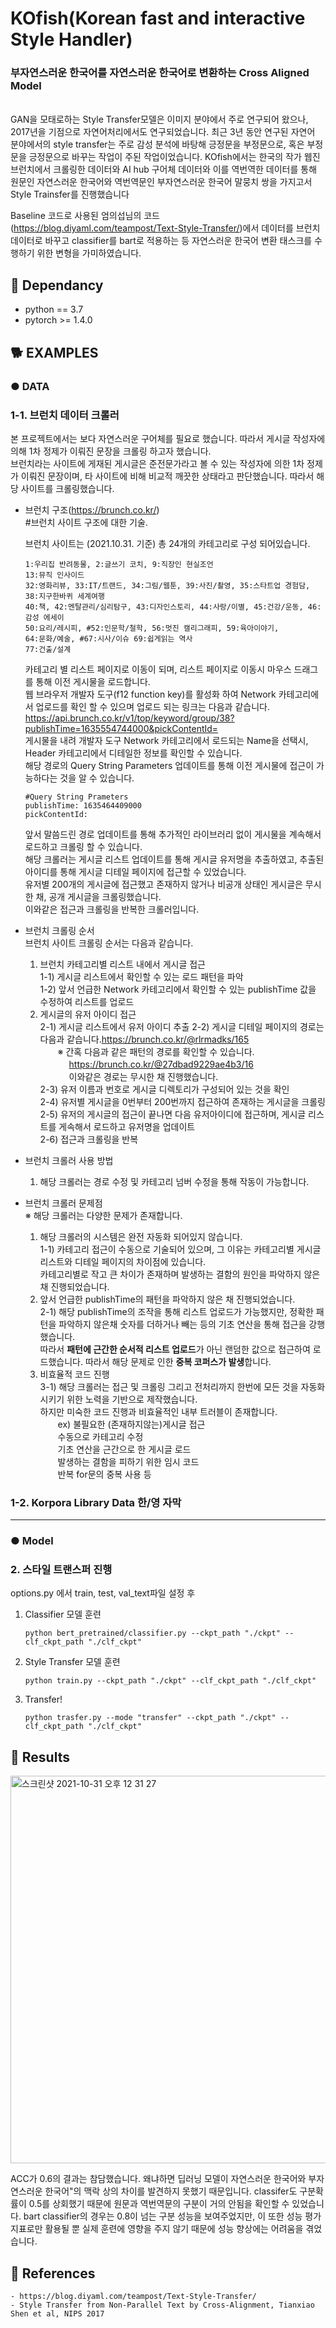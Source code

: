 # KOfish(Korean fast and interactive Style Handler)
### 부자연스러운 한국어를 자연스러운 한국어로 변환하는 Cross Aligned Model

<br> 
GAN을 모태로하는 Style Transfer모델은 이미지 분야에서 주로 연구되어 왔으나, 2017년을 기점으로 자연어처리에서도 연구되었습니다.
최근 3년 동안 연구된 자연어 분야에서의 style transfer는 주로 감성 분석에 바탕해 긍정문을 부정문으로, 혹은 부정문을 긍정문으로 바꾸는 작업이 주된 작업이었습니다.
KOfish에서는 한국의 작가 웹진 브런치에서 크롤링한 데이터와 AI hub 구어체 데이터와 이를 역번역한 데이터를 통해 원문인 자연스러운 한국어와 역번역문인 부자연스러운 한국어 말뭉치 쌍을 가지고서 Style Trainsfer를 진행했습니다

Baseline 코드로 사용된 엄의섭님의 코드 (https://blog.diyaml.com/teampost/Text-Style-Transfer/)에서 데이터를 브런치 데이터로 바꾸고 classifier를 bart로 적용하는 등 자연스러운 한국어 변환 태스크를 수행하기 위한 변형을 가미하였습니다.


 ## 📌 Dependancy 
-   python == 3.7 
-   pytorch >= 1.4.0
  


 ## 🐕 EXAMPLES
 ### ● DATA
 ### 1-1. 브런치 데이터 크롤러<br/>
 본 프로젝트에서는 보다 자연스러운 구어체를 필요로 했습니다. 따라서 게시글 작성자에 의해 1차 정제가 이뤄진 문장을 크롤링 하고자 했습니다.<br/>
 브런치라는 사이트에 게재된 게시글은 준전문가라고 볼 수 있는 작성자에 의한 1차 정제가 이뤄진 문장이며, 타 사이트에 비해 비교적 깨끗한 상태라고 판단했습니다. 따라서 해당 사이트를 크롤링했습니다.
-  브런치 구조(https://brunch.co.kr/)<br/>
   #브런치 사이트 구조에 대한 기술.<br/>
   
   브런치 사이트는 (2021.10.31. 기준) 총 24개의 카테고리로 구성 되어있습니다.
   ```
   1:우리집 반려동물, 2:글쓰기 코치, 9:직장인 현실조언
   13:뮤직 인사이드
   32:영화리뷰, 33:IT/트랜드, 34:그림/웹툰, 39:사진/촬영, 35:스타트업 경험담, 38:지구한바퀴 세계여행
   40:책, 42:멘탈관리/심리탐구, 43:디자인스토리, 44:사랑/이별, 45:건강/운동, 46:감성 에세이
   50:요리/레시피, #52:인문학/철학, 56:멋진 캘리그래피, 59:육아이야기,
   64:문화/예술, #67:시사/이슈 69:쉽게읽는 역사
   77:건출/설계
   ```
   카테고리 별 리스트 페이지로 이동이 되며, 리스트 페이지로 이동시 마우스 드래그를 통해 이전 게시물을 로드합니다.<br/>
   웹 브라우저 개발자 도구(f12 function key)를 활성화 하여 Network 카테고리에서 업로드를 확인 할 수 있으며 업로드 되는 링크는 다음과 같습니다.<br/>
   https://api.brunch.co.kr/v1/top/keyword/group/38?publishTime=1635554744000&pickContentId=<br/>
   게시물을 내려 개발자 도구 Network 카테고리에서 로드되는 Name을 선택시, Header 카테고리에서 디테일한 정보를 확인할 수 있습니다.<br/>
   해당 경로의 Query String Parameters 업데이트를 통해 이전 게시물에 접근이 가능하다는 것을 알 수 있습니다.
   ```
   #Query String Prameters
   publishTime: 1635464409000
   pickContentId: 
   ```
   앞서 말씀드린 경로 업데이트를 통해 추가적인 라이브러리 없이 게시물을 계속해서 로드하고 크롤링 할 수 있습니다.<br/>
   해당 크롤러는 게시글 리스트 업데이트를 통해 게시글 유저명을 추출하였고, 추출된 아이디를 통해 게시글 디테일 페이지에 접근할 수 있었습니다.<br/>
   유저별 200개의 게시글에 접근했고 존재하지 않거나 비공개 상태인 게시글은 무시한 채, 공개 게시글을 크롤링했습니다.<br/>
   이와같은 접근과 크롤링을 반복한 크롤러입니다.
   
   
-  브런치 크롤링 순서<br/>
   브런치 사이트 크롤링 순서는 다음과 같습니다.<br/>
   1) 브런치 카테고리별 리스트 내에서 게시글 접근<br/>
     1-1) 게시글 리스트에서 확인할 수 있는 로드 패턴을 파악<br/>
     1-2) 앞서 언급한 Network 카테고리에서 확인할 수 있는 publishTime 값을 수정하여 리스트를 업로드<br/>
   2) 게시글의 유저 아이디 접근<br/>
     2-1) 게시글 리스트에서 유저 아이디 추출
     2-2) 게시글 디테일 페이지의 경로는 다음과 같습니다.https://brunch.co.kr/@rlrmadks/165 <br/>
     　　※ 간혹 다음과 같은 패턴의 경로를 확인할 수 있습니다.<br/>
        　　 　https://brunch.co.kr/@27dbad9229ae4b3/16<br/>
        　　 　이와같은 경로는 무시한 채 진행했습니다.<br/>
     2-3) 유저 이름과 번호로 게시글 디렉토리가 구성되어 있는 것을 확인<br/>
     2-4) 유저별 게시글을 0번부터 200번까지 접근하여 존재하는 게시글을 크롤링<br/>
     2-5) 유저의 게시글의 접근이 끝나면 다음 유저아이디에 접근하며, 게시글 리스트를 게속해서 로드하고 유저명을 업데이트<br/>
     2-6) 접근과 크롤링을 반복



-  브런치 크롤러 사용 방법<br/>
   1) 해당 크롤러는 경로 수정 및 카테고리 넘버 수정을 통해 작동이 가능합니다.　　　　　


-  브런치 크롤러 문제점<br/>
   ※ 해당 크롤러는 다양한 문제가 존재합니다.<br/>
   1) 해당 크롤러의 시스템은 완전 자동화 되어있지 않습니다.<br/>
   1-1) 카테고리 접근이 수동으로 기술되어 있으며, 그 이유는 카테고리별 게시글 리스트와 디테일 페이지의 차이점에 있습니다.<br/>
   카테고리별로 작고 큰 차이가 존재하며 발생하는 결함의 원인을 파악하지 않은 채 진행되었습니다.
   2) 앞서 언급한 publishTime의 패턴을 파악하지 않은 채 진행되었습니다. <br/>
   2-1) 해당 publishTime의 조작을 통해 리스트 업로드가 가능했지만, 정확한 패턴을 파악하지 않은채 숫자를 더하거나 빼는 등의 기초 연산을 통해 접근을 강행했습니다.<br/>
   따라서 **패턴에 근간한 순서적 리스트 업로드**가 아닌 랜덤한 값으로 접근하여 로드했습니다. 따라서 해당 문제로 인한 **중복 코퍼스가 발생**합니다.<br/>
   3) 비효율적 코드 진행<br/>
   3-1) 해당 크롤러는 접근 및 크롤링 그리고 전처리까지 한번에 모든 것을 자동화 시키기 위한 노력을 기반으로 제작했습니다.<br/>
   하지만 미숙한 코드 진행과 비효율적인 내부 트러블이 존재합니다.<br/>
   　　ex) 불필요한 (존재하지않는)게시글 접근<br/>
     　　수동으로 카테고리 수정<br/> 
     　　기초 연산을 근간으로 한 게시글 로드<br/>
     　　발생하는 결함을 피하기 위한 임시 코드<br/>
     　　반복 for문의 중복 사용 등



 ### 1-2. Korpora Library Data 한/영 자막

<hr width = "100%" color = "gray" size = "0.1">

 ### ● Model

 ### 2. 스타일 트랜스퍼 진행
 
   options.py 에서 train, test, val_text파일 설정 후 
    
   1) Classifier 모델 훈련

       ```
       python bert_pretrained/classifier.py --ckpt_path "./ckpt" --clf_ckpt_path "./clf_ckpt" 
       
       ```

   2) Style Transfer 모델 훈련
    
        ```
        python train.py --ckpt_path "./ckpt" --clf_ckpt_path "./clf_ckpt"

        ```
   3) Transfer!

        ```
        python trasfer.py --mode "transfer" --ckpt_path "./ckpt" --clf_ckpt_path "./clf_ckpt"

        ```
    

   ## 🍰 Results

<img width="620" alt="스크린샷 2021-10-31 오후 12 31 27" src="https://user-images.githubusercontent.com/84896185/139566368-9796088f-ffd9-4ac4-8b15-17f5fbb5c7c3.png">





  ACC가 0.6의 결과는 참담했습니다. 왜냐하면 딥러닝 모델이 자연스러운 한국어와 부자연스러운 한국어"의 맥락 상의 차이를 발견하지 못했기 때문입니다. classifer도 구분확률이 0.5를 상회했기 때문에 원문과 역번역문의 구분이 거의 안됨을 확인할 수 있었습니다. bart classifier의 경우는 0.8이 넘는 구분 성능을 보여주었지만, 이 또한 성능 평가 지표로만 활용될 뿐 실제 훈련에 영향을 주지 않기 때문에 성능 향상에는 어려움을 겪었습니다. 

   ## 🍡 References
    - https://blog.diyaml.com/teampost/Text-Style-Transfer/
    - Style Transfer from Non-Parallel Text by Cross-Alignment, Tianxiao Shen et al, NIPS 2017

